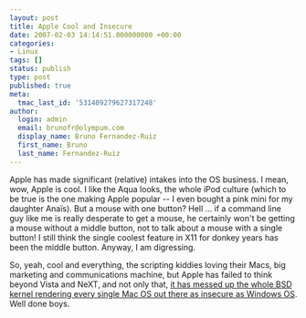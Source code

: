 ```yaml
---
layout: post
title: Apple Cool and Insecure
date: 2007-02-03 14:14:51.000000000 +00:00
categories:
- Linux
tags: []
status: publish
type: post
published: true
meta:
  tmac_last_id: '531409279627317248'
author:
  login: admin
  email: brunofr@olympum.com
  display_name: Bruno Fernandez-Ruiz
  first_name: Bruno
  last_name: Fernandez-Ruiz
---
```


Apple has made significant (relative) intakes into the OS business. I mean, wow, Apple is cool. I like the Aqua looks, the whole iPod culture (which to be true is the one making Apple popular -- I even bought a pink mini for my daughter Anaïs). But a mouse with one button? Hell ... if a command line guy like me is really desperate to get a mouse, he certainly won't be getting a mouse without a middle button, not to talk about a mouse with a single button! I still think the single coolest feature in X11 for donkey years has been the middle button. Anyway, I am digressing.

So, yeah, cool and everything, the scripting kiddies loving their Macs, big marketing and communications machine, but Apple has failed to think beyond Vista and NeXT, and not only that, <a href="http://applefun.blogspot.com/2007/01/moab-31-01-2007-stay-tuned-and-farewell.html" title="Mac-Bug-A-Day">it has messed up the whole BSD kernel rendering every single Mac OS out there as insecure as Windows OS</a>. Well done boys.
